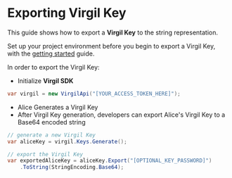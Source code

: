 # Exporting Virgil Key


This guide shows how to export a **Virgil Key** to the string representation.

Set up your project environment before you begin to export a Virgil Key, with the [getting started](/docs/guides/configuration/client-configuration.md) guide.

In order to export the Virgil Key:

- Initialize **Virgil SDK**

```cs
var virgil = new VirgilApi("[YOUR_ACCESS_TOKEN_HERE]");
```

- Alice Generates a Virgil Key
- After Virgil Key generation, developers can export Alice's Virgil Key to a Base64 encoded string

```cs
// generate a new Virgil Key
var aliceKey = virgil.Keys.Generate();

// export the Virgil Key
var exportedAliceKey = aliceKey.Export("[OPTIONAL_KEY_PASSWORD]")
    .ToString(StringEncoding.Base64);
```
